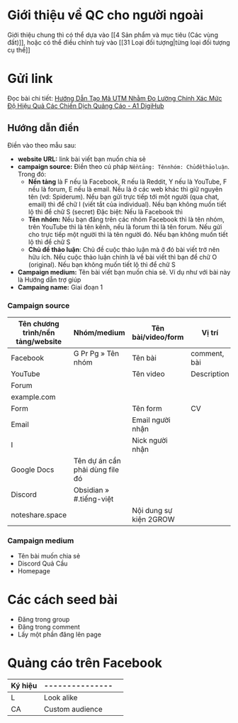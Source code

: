 # Giới thiệu về QC cho người ngoài
Giới thiệu chung thì có thể dựa vào [[4 Sản phẩm và mục tiêu (Các vùng đất)]], hoặc có thể điều chỉnh tuỳ vào [[31 Loại đối tượng|từng loại đối tượng cụ thể]]
# Gửi link
Đọc bài chi tiết: [Hướng Dẫn Tạo Mã UTM Nhằm Đo Lường Chính Xác Mức Độ Hiệu Quả Các Chiến Dịch Quảng Cáo - A1 DigiHub](https://a1digihub.com/huong-dan-tao-ma-utm-nham-do-luong-chinh-xac-muc-do-hieu-qua-cac-chien-dich-quang-cao/)
## Hướng dẫn điền
Điền vào theo mẫu sau:
- **website URL:** link bài viết bạn muốn chia sẻ
- **campaign source:** Điền theo cú pháp `Nềntảng: Tênnhóm: Chủđềthảoluận`. Trong đó:
	- **Nền tảng** là F nếu là Facebook, R nếu là Reddit, Y nếu là YouTube, F nếu là forum, E nếu là email. Nếu là ở các web khác thì giữ nguyên tên (vd: Spiderum). Nếu bạn gửi trực tiếp tới một người (qua chat, email) thì để chữ I (viết tắt của individual). Nếu bạn không muốn tiết lộ thì để chữ S (secret)
	  Đặc biệt: Nếu là Facebook thì 
	- **Tên nhóm:** Nếu bạn đăng trên các nhóm Facebook thì là tên nhóm, trên YouTube thì là tên kênh, nếu là forum thì là tên forum. Nếu gửi cho trực tiếp một người thì là tên người đó. Nếu bạn không muốn tiết lộ thì để chữ S
	- **Chủ đề thảo luận**: Chủ đề cuộc thảo luận mà ở đó bài viết trở nên hữu ích. Nếu cuộc thảo luận chính là về bài viết thì bạn để chữ O (original). Nếu bạn không muốn tiết lộ thì để chữ S
- **Campaign medium:** Tên bài viết bạn muốn chia sẻ. Ví dụ như với bài này là Hướng dẫn trợ giúp
- **Campaing name:** Giai đoạn 1

### Campaign source
| Tên chương trình/nền tảng/website | Nhóm/medium                     | Tên bài/video/form     | Vị trí       | Nội dung bình luận |
| --------------------------------- | ------------------------------- | ---------------------- | ------------ | ------------------ |
| Facebook                          | G Pr Pg » Tên nhóm              | Tên bài                | comment, bài |                    |
| YouTube                           |                                 | Tên video              | Description  |                    |
| Forum                             |                                 |                        |              |                    |
| example.com                       |                                 |                        |              |                    |
| Form                              |                                 | Tên form               | CV           |                    |
| Email                             |                                 | Email người nhận       |              |                    |
| I                                 |                                 | Nick người nhận        |              |                    |
| Google Docs                       | Tên dự án cần phải dùng file đó |                        |              |                    |
| Discord                           | Obsidian » #.tiếng-việt         |                        |              | Argument map       |
| noteshare.space                   |                                 | Nội dung sự kiện 2GROW |              |                    |
### Campaign medium
- Tên bài muốn chia sẻ
- Discord Quả Cầu
- Homepage
# Các cách seed bài
- Đăng trong group
- Đăng trong comment
- Lấy một phần đăng lên page
# Quảng cáo trên Facebook
| Ký hiệu | --------------- |     |
| ------- | --------------- | --- |
| L       | Look alike      |     |
| CA      | Custom audience |     |
